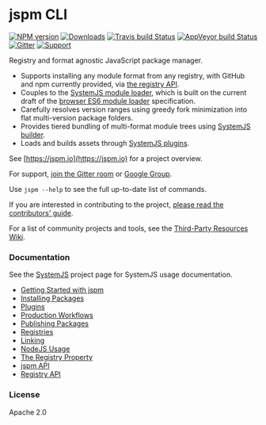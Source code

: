 jspm CLI
===

[![NPM version][npm-image]][npm-url]
[![Downloads][downloads-image]][npm-url]
[![Travis build Status][travis-image]][travis-url]
[![AppVeyor build Status][appveyor-image]][appveyor-url]
[![Gitter][gitter-image]][gitter-url]
[![Support][supporterhq-image]][supporterhq-url]

Registry and format agnostic JavaScript package manager.

* Supports installing any module format from any registry, with GitHub and npm currently provided, via [the registry API](docs/registry-api.md).
* Couples to the [SystemJS module loader](https://github.com/systemjs/systemjs), which is built on the current draft of the [browser ES6 module loader](https://github.com/ModuleLoader/es6-module-loader) specification.
* Carefully resolves version ranges using greedy fork minimization into flat multi-version package folders.
* Provides tiered bundling of multi-format module trees using [SystemJS builder](https://github.com/systemjs/builder).
* Loads and builds assets through [SystemJS plugins](https://github.com/systemjs/systemjs#plugins).

See [https://jspm.io](https://jspm.io) for a project overview.

For support, [join the Gitter room](https://gitter.im/jspm/jspm) or [Google Group](http://groups.google.com/group/jspm-io).

Use `jspm --help` to see the full up-to-date list of commands.

If you are interested in contributing to the project, [please read the contributors' guide](https://github.com/jspm/jspm-cli/wiki/Contributors%27-Guide).

For a list of community projects and tools, see the [Third-Party Resources Wiki](https://github.com/jspm/jspm-cli/wiki/Third-Party-Resources).

### Documentation

See the [SystemJS](https://github.com/systemjs/systemjs) project page for SystemJS usage documentation.

* [Getting Started with jspm](docs/getting-started.md)
* [Installing Packages](docs/installing-packages.md)
* [Plugins](docs/plugins.md)
* [Production Workflows](docs/production-workflows.md)
* [Publishing Packages](docs/publishing-packages.md)
* [Registries](docs/registries.md)
* [Linking](docs/linking.md)
* [NodeJS Usage](docs/nodejs-usage.md)
* [The Registry Property](docs/registry-property.md)
* [jspm API](docs/api.md)
* [Registry API](docs/registry-api.md)

### License

Apache 2.0

[appveyor-url]: https://ci.appveyor.com/project/guybedford/jspm-cli
[appveyor-image]: https://ci.appveyor.com/api/projects/status/gf1tr1gh4520hpcj?svg=true
[downloads-image]: http://img.shields.io/npm/dm/jspm.svg
[gitter-image]: https://badges.gitter.im/Join%20Chat.svg
[gitter-url]: https://gitter.im/jspm/jspm?utm_source=badge&utm_medium=badge&utm_campaign=pr-badge&utm_content=badge
[npm-image]: http://img.shields.io/npm/v/jspm.svg
[npm-url]: https://npmjs.org/package/jspm
[supporterhq-image]: https://supporterhq.com/api/b/33df4abbec4d39260f49015d2457eafe/JSPM
[supporterhq-url]: https://supporterhq.com/support/33df4abbec4d39260f49015d2457eafe/JSPM
[travis-image]: https://travis-ci.org/jspm/jspm-cli.svg?branch=master
[travis-url]: https://travis-ci.org/jspm/jspm-cli
